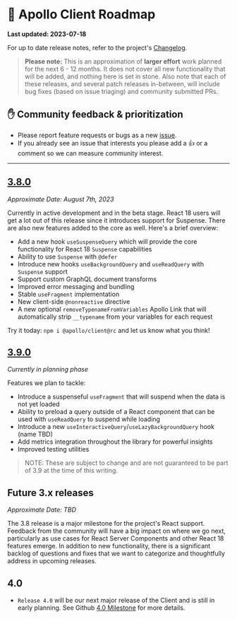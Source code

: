 # 🔮 Apollo Client Roadmap

**Last updated: 2023-07-18**

For up to date release notes, refer to the project's [Changelog](https://github.com/apollographql/apollo-client/blob/main/CHANGELOG.md).

> **Please note:** This is an approximation of **larger effort** work planned for the next 6 - 12 months. It does not cover all new functionality that will be added, and nothing here is set in stone. Also note that each of these releases, and several patch releases in-between, will include bug fixes (based on issue triaging) and community submitted PRs.

## ✋ Community feedback & prioritization

- Please report feature requests or bugs as a new [issue](https://github.com/apollographql/apollo-client/issues/new/choose).
- If you already see an issue that interests you please add a 👍 or a comment so we can measure community interest.

---

## [3.8.0](https://github.com/apollographql/apollo-client/milestone/30)

_Approximate Date: August 7th, 2023_

Currently in active development and in the beta stage.  React 18 users will get a lot out of this release since it introduces support for Suspense.  There are also new features added to the core as well.  Here's a brief overview:

- Add a new hook `useSuspenseQuery` which will provide the core functionality for React 18 `Suspense` capabilities
- Ability to use `Suspense` with `@defer`
- Introduce new hooks `useBackgroundQuery` and `useReadQuery` with `Suspense` support
- Support custom GraphQL document transforms
- Improved error messaging and bundling
- Stable `useFragment` implementation
- New client-side `@nonreactive` directive
- A new optional `removeTypenameFromVariables` Apollo Link that will automatically strip `__typename` from your variables for each request

Try it today: `npm i @apollo/client@rc` and let us know what you think!

## [3.9.0](https://github.com/apollographql/apollo-client/milestone/32)

_Currently in planning phase_

Features we plan to tackle:

- Introduce a suspenseful `useFragment` that will suspend when the data is not yet loaded
- Ability to preload a query outside of a React component that can be used with `useReadQuery` to suspend while loading
- Introduce a new `useInteractiveQuery`/`useLazyBackgroundQuery` hook (name TBD) 
- Add metrics integration throughout the library for powerful insights
- Improved testing utilities 

> NOTE: These are subject to change and are not guaranteed to be part of 3.9 at the time of this writing.

## Future 3.x releases

_Approximate Date: TBD_

The 3.8 release is a major milestone for the project's React support.  Feedback from the community will have a big impact on where we go next, particularly as use cases for React Server Components and other React 18 features emerge.  In addition to new functionality, there is a significant backlog of questions and fixes that we want to categorize and thoughtfully address in upcoming releases.

## 4.0

- `Release 4.0` will be our next major release of the Client and is still in early planning.  See Github [4.0 Milestone](https://github.com/apollographql/apollo-client/milestone/31) for more details.
